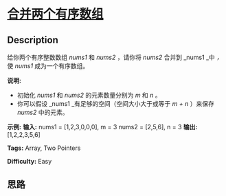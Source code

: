 # [合并两个有序数组][title]

## Description

给你两个有序整数数组  _nums1_ 和 _nums2_ ，请你将 _nums2_ 合并到  _nums1  _中 _，_ 使 _nums1_
成为一个有序数组。



**说明:**

  * 初始化  _nums1_ 和 _nums2_ 的元素数量分别为  _m_ 和 _n_ 。
  * 你可以假设  _nums1  _有足够的空间（空间大小大于或等于  _m + n_ ）来保存 _nums2_ 中的元素。



**示例:**
            **输入:**    nums1 = [1,2,3,0,0,0], m = 3    nums2 = [2,5,6],       n = 3        **输出:**  [1,2,2,3,5,6]


**Tags:** Array, Two Pointers

**Difficulty:** Easy

## 思路

[title]: https://leetcode-cn.com/problems/merge-sorted-array

